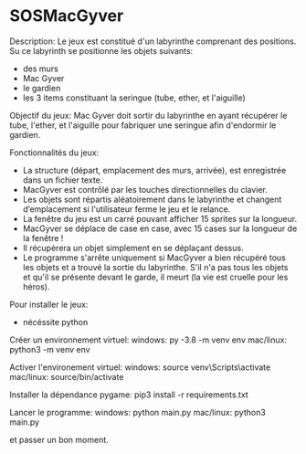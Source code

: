 # SOSMacGyver

Description:
Le jeux est constitué d'un labyrinthe comprenant des positions.
Su ce labyrinth se positionne les objets suivants:
- des murs
- Mac Gyver
- le gardien
- les 3 items constituant la seringue (tube, ether, et l'aiguille)

Objectif du jeux:
Mac Gyver doit sortir du labyrinthe en ayant récupérer le tube, l'ether, et l'aiguille
pour fabriquer une seringue afin d'endormir le gardien.

Fonctionnalités du jeux:

- La structure (départ, emplacement des murs, arrivée), est enregistrée dans un fichier texte.
- MacGyver est contrôlé par les touches directionnelles du clavier.
- Les objets sont répartis aléatoirement dans le labyrinthe et changent d’emplacement si l'utilisateur ferme le jeu et le relance.
- La fenêtre du jeu est un carré pouvant afficher 15 sprites sur la longueur.
- MacGyver se déplace de case en case, avec 15 cases sur la longueur de la fenêtre !
- Il récupèrera un objet simplement en se déplaçant dessus.
- Le programme s'arrête uniquement si MacGyver a bien récupéré tous les objets et a trouvé la sortie du labyrinthe. S'il n'a pas tous les objets et qu'il se présente devant le garde, il meurt (la vie est cruelle pour les héros).

Pour installer le jeux:

- nécéssite python

Créer un environnement virtuel:
windows: py -3.8 -m venv env
mac/linux: python3 -m venv env

Activer l'environement virtuel:
windows: source venv\Scripts\activate
mac/linux: source/bin/activate

Installer la dépendance pygame:
pip3 install -r requirements.txt

Lancer le programme:
windows: python main.py
mac/linux: python3 main.py

et passer un bon moment.
